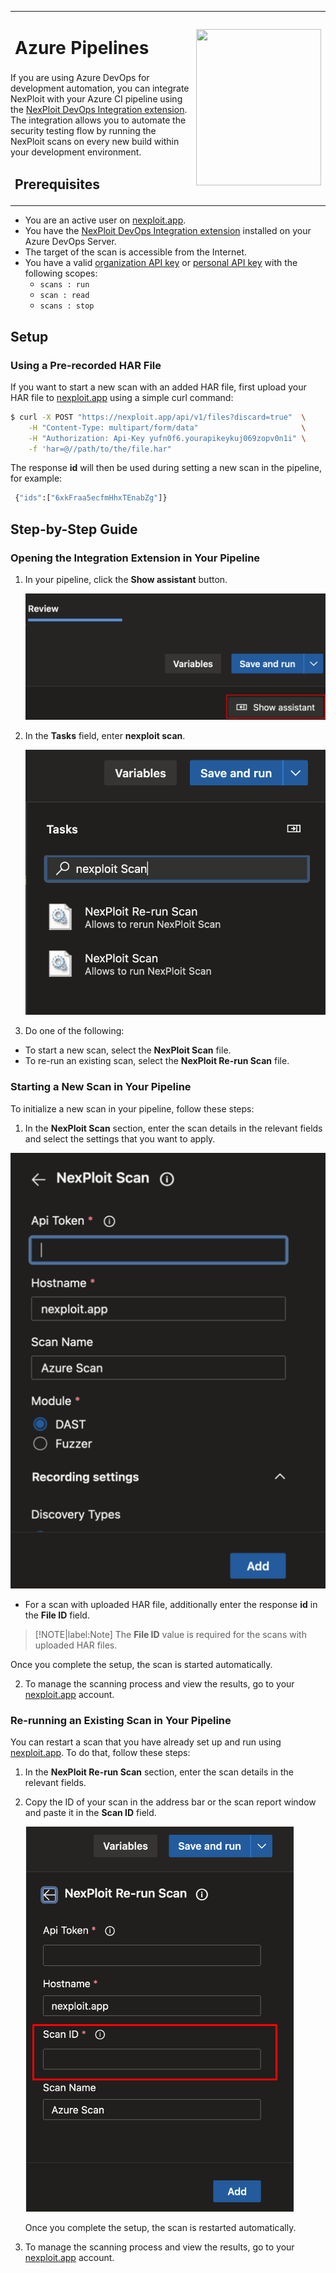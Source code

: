 <table id="integrations" >
  <tr>
    <td width="70%">
      <h1>Azure Pipelines</h1>
    </td>
    <td width="30%" style="text-align:center" rowspan="3">
      <img src="guide/pipeline-integration/pipe-management/media/azure-pipelines/azure-pipeline-logo.png" width="200" height="250"></img>
    </td>
  </tr>
  <tr>
    <td style="text-align:left;vertical-align:text-top;padding:0px">
      If you are using Azure DevOps for development automation, you can integrate NexPloit with your Azure CI pipeline using the <a href="https://marketplace.visualstudio.com/items?itemName=Neuralegion.nexploit">NexPloit DevOps Integration extension</a>. The integration allows you to automate the security testing flow by running the NexPloit scans on every new build within your development environment.
    </td>
  </tr>
  <tr>
  <td width="65%">
    <h2>Prerequisites</h2>
    </td>
    </tr>
</table>

*   You are an active user on  [nexploit.app](https://nexploit.app). 
*   You have the [NexPloit DevOps Integration extension](https://marketplace.visualstudio.com/items?itemName=Neuralegion.nexploit)  installed on your Azure DevOps Server. 
*   The target of the scan is accessible from the Internet.
*   You have a valid [organization API key](https://kb.neuralegion.com/#/guide/np-web-ui/advanced-set-up/managing-org?id=managing-organization-apicli-authentication-tokens) or [personal API key](https://kb.neuralegion.com/#/guide/np-web-ui/advanced-set-up/managing-personal-account?id=managing-your-personal-api-keys-authentication-tokens) with the following scopes:
    - `scans : run`
    - `scan : read`
    - `scans : stop`

## Setup
### Using a Pre-recorded HAR File 
If you want to start a new scan with an added HAR file, first upload your HAR file to [nexploit.app](https://nexploit.app) using a simple curl command: 
```bash
$ curl -X POST "https://nexploit.app/api/v1/files?discard=true"  \
    -H "Content-Type: multipart/form/data"                       \
    -H "Authorization: Api-Key yufn0f6.yourapikeykuj069zopv0n1i" \
    -f 'har=@//path/to/the/file.har"   
```

The response **id** will then be used during setting a new scan in the pipeline, for example:
```bash
 {"ids":["6xkFraa5ecfmHhxTEnabZg"]}
```

## Step-by-Step Guide
### Opening the Integration Extension in Your Pipeline
1. In your pipeline, click the **Show assistant** button.

    ![show-assistant](media/azure-pipelines/show-assistant.png ':size=35%')

2. In the **Tasks** field, enter **nexploit scan**.

    ![nexploit-scan](media/azure-pipelines/nexploit-scan.png ':size=35%')

3. Do one of the following:
* To start a new scan, select the **NexPloit Scan** file.
* To re-run an existing scan, select the **NexPloit Re-run Scan** file. 

### Starting a New Scan in Your Pipeline
To initialize a new scan in your pipeline, follow these steps:
1. In the **NexPloit Scan** section, enter the scan details in the relevant fields and select the settings that you want to apply.

  ![new-scan](media/azure-pipelines/new-scan.png ':size=35%')

* For a scan with uploaded HAR file, additionally enter the response **id** in the **File ID** field.
>[!NOTE|label:Note]
The **File ID** value is required for the scans with uploaded HAR files. 

  Once you complete the setup, the scan is started automatically.

2. To manage the scanning process and view the results, go to your [nexploit.app](https://nexploit.app) account.

### Re-running an Existing Scan in Your Pipeline
You can restart a scan that you have already set up and run using [nexploit.app](https://nexploit.app). To do that, follow these steps: 
1. In the **NexPloit Re-run Scan** section, enter the scan details in the relevant fields.
2. Copy the ID of your scan in the address bar or the scan report window and paste it in the **Scan ID** field.

    ![scan-ID](media/azure-pipelines/scan-ID.png ':size=35%')

    Once you complete the setup, the scan is restarted automatically.

3.  To manage the scanning process and view the results, go to your [nexploit.app](https://nexploit.app) account.







